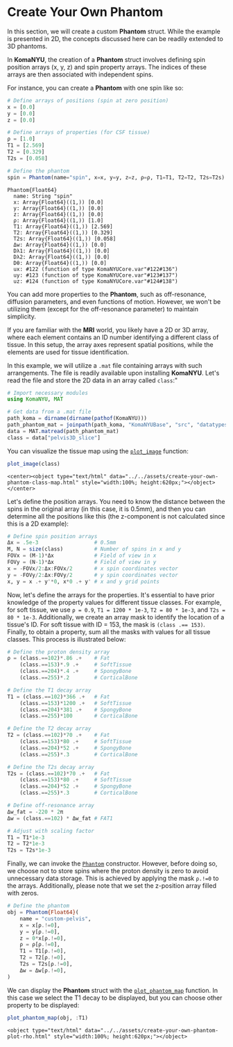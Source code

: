 # Create Your Own Phantom

In this section, we will create a custom **Phantom** struct. While the example is presented in 2D, the concepts discussed here can be readily extended to 3D phantoms.

In **KomaNYU**, the creation of a **Phantom** struct involves defining spin position arrays (x, y, z) and spin property arrays. The indices of these arrays are then associated with independent spins.

For instance, you can create a **Phantom** with one spin like so:
```julia
# Define arrays of positions (spin at zero position)
x = [0.0]
y = [0.0]
z = [0.0]

# Define arrays of properties (for CSF tissue)
ρ = [1.0]
T1 = [2.569]
T2 = [0.329]
T2s = [0.058]

# Define the phantom
spin = Phantom(name="spin", x=x, y=y, z=z, ρ=ρ, T1=T1, T2=T2, T2s=T2s)
```
```julia-repl
Phantom{Float64}
  name: String "spin"
  x: Array{Float64}((1,)) [0.0]
  y: Array{Float64}((1,)) [0.0]
  z: Array{Float64}((1,)) [0.0]
  ρ: Array{Float64}((1,)) [1.0]
  T1: Array{Float64}((1,)) [2.569]
  T2: Array{Float64}((1,)) [0.329]
  T2s: Array{Float64}((1,)) [0.058]
  Δw: Array{Float64}((1,)) [0.0]
  Dλ1: Array{Float64}((1,)) [0.0]
  Dλ2: Array{Float64}((1,)) [0.0]
  Dθ: Array{Float64}((1,)) [0.0]
  ux: #122 (function of type KomaNYUCore.var"#122#136")
  uy: #123 (function of type KomaNYUCore.var"#123#137")
  uz: #124 (function of type KomaNYUCore.var"#124#138")
```

You can add more properties to the **Phantom**, such as off-resonance, diffusion parameters, and even functions of motion. However, we won't be utilizing them (except for the off-resonance parameter) to maintain simplicity.

If you are familiar with the **MRI** world, you likely have a 2D or 3D array, where each element contains an ID number identifying a different class of tissue. In this setup, the array axes represent spatial positions, while the elements are used for tissue identification.

In this example, we will utilize a `.mat` file containing arrays with such arrangements. The file is readily available upon installing **KomaNYU**. Let's read the file and store the 2D data in an array called `class`:"
```julia
# Import necessary modules
using KomaNYU, MAT

# Get data from a .mat file
path_koma = dirname(dirname(pathof(KomaNYU)))
path_phantom_mat = joinpath(path_koma, "KomaNYUBase", "src", "datatypes", "phantom", "pelvis2D.mat")
data = MAT.matread(path_phantom_mat)
class = data["pelvis3D_slice"]
```

You can visualize the tissue map using the [`plot_image`](@ref) function:
```julia
plot_image(class)
```
```@raw html
<center><object type="text/html" data="../../assets/create-your-own-phantom-class-map.html" style="width:100%; height:620px;"></object></center>
```

Let's define the position arrays. You need to know the distance between the spins in the original array (in this case, it is 0.5mm), and then you can determine all the positions like this (the z-component is not calculated since this is a 2D example):
```julia
# Define spin position arrays
Δx = .5e-3                  # 0.5mm
M, N = size(class)          # Number of spins in x and y
FOVx = (M-1)*Δx             # Field of view in x
FOVy = (N-1)*Δx             # Field of view in y
x = -FOVx/2:Δx:FOVx/2       # x spin coordinates vector
y = -FOVy/2:Δx:FOVy/2       # y spin coordinates vector
x, y = x .+ y'*0, x*0 .+ y' # x and y grid points
```

Now, let's define the arrays for the properties. It's essential to have prior knowledge of the property values for different tissue classes. For example, for soft tissue, we use `ρ = 0.9`, `T1 = 1200 * 1e-3`, `T2 = 80 * 1e-3`, and `T2s = 80 * 1e-3`. Additionally, we create an array mask to identify the location of a tissue's ID. For soft tissue with ID = 153, the mask is `(class .== 153)`. Finally, to obtain a property, sum all the masks with values for all tissue classes. This process is illustrated below: 
```julia
# Define the proton density array
ρ = (class.==102)*.86 .+    # Fat
    (class.==153)*.9 .+     # SoftTissue
    (class.==204)*.4 .+     # SpongyBone
    (class.==255)*.2        # CorticalBone

# Define the T1 decay array
T1 = (class.==102)*366 .+   # Fat
    (class.==153)*1200 .+   # SoftTissue
    (class.==204)*381 .+    # SpongyBone
    (class.==255)*100       # CorticalBone

# Define the T2 decay array
T2 = (class.==102)*70 .+    # Fat
    (class.==153)*80 .+     # SoftTissue
    (class.==204)*52 .+     # SpongyBone
    (class.==255)*.3        # CorticalBone

# Define the T2s decay array
T2s = (class.==102)*70 .+   # Fat
    (class.==153)*80 .+     # SoftTissue
    (class.==204)*52 .+     # SpongyBone
    (class.==255)*.3        # CorticalBone

# Define off-resonance array
Δw_fat = -220 * 2π
Δw = (class.==102) * Δw_fat # FAT1

# Adjust with scaling factor
T1 = T1*1e-3
T2 = T2*1e-3
T2s = T2s*1e-3
```

Finally, we can invoke the [`Phantom`](@ref) constructor. However, before doing so, we choose not to store spins where the proton density is zero to avoid unnecessary data storage. This is achieved by applying the mask `ρ.!=0` to the arrays. Additionally, please note that we set the z-position array filled with zeros.
```julia
# Define the phantom
obj = Phantom{Float64}(
    name = "custom-pelvis",
	x = x[ρ.!=0],
	y = y[ρ.!=0],
	z = 0*x[ρ.!=0],
	ρ = ρ[ρ.!=0],
	T1 = T1[ρ.!=0],
	T2 = T2[ρ.!=0],
	T2s = T2s[ρ.!=0],
	Δw = Δw[ρ.!=0],
)
```

We can display the **Phantom** struct with the [`plot_phantom_map`](@ref) function. In this case we select the T1 decay to be displayed, but you can choose other property to be displayed:
```julia
plot_phantom_map(obj, :T1)
```
```@raw html
<object type="text/html" data="../../assets/create-your-own-phantom-plot-rho.html" style="width:100%; height:620px;"></object>
```
